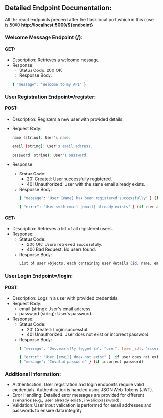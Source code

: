 
## Detailed Endpoint Documentation:
All the react endpoints preceed after the flask local port,which in this case is 5000 **http://localhost:5000/${endpoint}**
### Welcome Message Endpoint (/):
#### GET:
- Description: Retrieves a welcome message.
- Response:
    - Status Code: 200 OK
    - Response Body:
    ```bash
    { "message": "Welcome to my API" }
    ```
     
### User Registration Endpoint=/register:
#### POST:
- Description: Registers a new user with provided details.
- Request Body:
     ```bash
     name (string): User's name.
    ```
     ```bash
     email (string): User's email address.
    ```
     ```bash
     password (string): User's password.
    ```
      
- Response:
    - Status Code:
        - 201 Created: User successfully registered.
        - 401 Unauthorized: User with the same email already exists.
    - Response Body:
        ```bash
        { "message": "User [name] has been registered successfully" } (if successful),
        ```
        ```bash
        { "error": "User with email [email] already exists" } (if user already exists)
        ```
        
#### GET:
- Description: Retrieves a list of all registered users.
- Response:
    - Status Code:
        - 200 OK: Users retrieved successfully.
        - 400 Bad Request: No users found.
    - Response Body:
        ```bash
        List of user objects, each containing user details (id, name, email).
        ```
### User Login Endpoint=/login:
#### POST:
- Description: Logs in a user with provided credentials.
- Request Body:
    - email (string): User's email address.
    - password (string): User's password.
- Response:
    - Status Code:
        - 201 Created: Login successful.
        - 401 Unauthorized: User does not exist or incorrect password.
    - Response Body:
        ```bash
        { "message": "Successfully logged in", "user": [user_id], "access_token": [JWT_access_token], "refresh_token": [JWT_refresh_token] } (if successful)
        ```
         ```bash
        { "error": "User [email] does not exist" } (if user does not exist)
        { "message": "Invalid password" } (if incorrect password)
        ```
        
### Additional Information:
- Authentication:
User registration and login endpoints require valid credentials.
Authentication is handled using JSON Web Tokens (JWT).
- Error Handling:
Detailed error messages are provided for different scenarios (e.g., user already exists, invalid password).
- Validation:
User input validation is performed for email addresses and passwords to ensure data integrity.